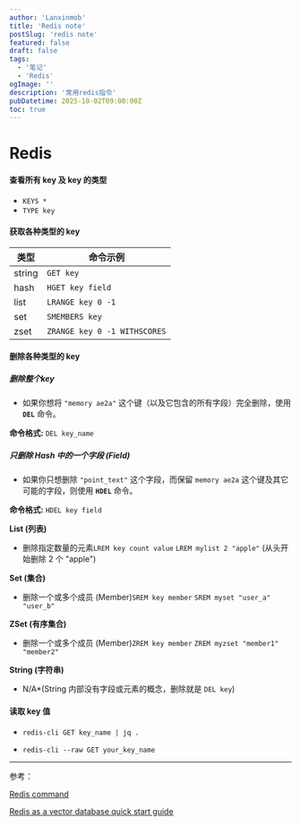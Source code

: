```yaml
---
author: 'Lanxinmob'
title: 'Redis note'
postSlug: 'redis note'
featured: false
draft: false
tags:
  - '笔记'
  - 'Redis'
ogImage: ''
description: '常用redis指令'
pubDatetime: 2025-10-02T09:00:00Z
toc: true
---
```


# Redis

#### 查看所有 key 及 key 的类型

- `KEYS *`
- `TYPE key`

#### 获取各种类型的 key

| 类型   | 命令示例                     |
| ------ | ---------------------------- |
| string | `GET key`                    |
| hash   | `HGET key field`             |
| list   | `LRANGE key 0 -1`            |
| set    | `SMEMBERS key`               |
| zset   | `ZRANGE key 0 -1 WITHSCORES` |

#### 删除各种类型的 key 

##### 删除整个key

- 如果你想将 `"memory ae2a"` 这个键（以及它包含的所有字段）完全删除，使用 **`DEL`** 命令。

**命令格式:** `DEL key_name`

##### 只删除 Hash 中的一个字段 (Field)

- 如果你只想删除 `"point_text"` 这个字段，而保留 `memory ae2a` 这个键及其它可能的字段，则使用 **`HDEL`** 命令。

**命令格式:** `HDEL key field`

**List (列表)**

- 删除指定数量的元素`LREM key count value` `LREM mylist 2 "apple"` (从头开始删除 2 个 "apple")

**Set (集合)**

- 删除一个或多个成员 (Member)`SREM key member` `SREM myset "user_a" "user_b"`

**ZSet (有序集合)**

- 删除一个或多个成员 (Member)`ZREM key member` `ZREM myzset "member1" "member2"`

**String (字符串)**

- N/A*(String 内部没有字段或元素的概念，删除就是 `DEL key`)

#### 读取 key 值

- `redis-cli GET key_name | jq .`

- `redis-cli --raw GET your_key_name`

---

参考：

[Redis command](https://redis.io/docs/latest/commands//)

[Redis as a vector database quick start guide](https://redis.io/docs/latest/develop/get-started/vector-database/)